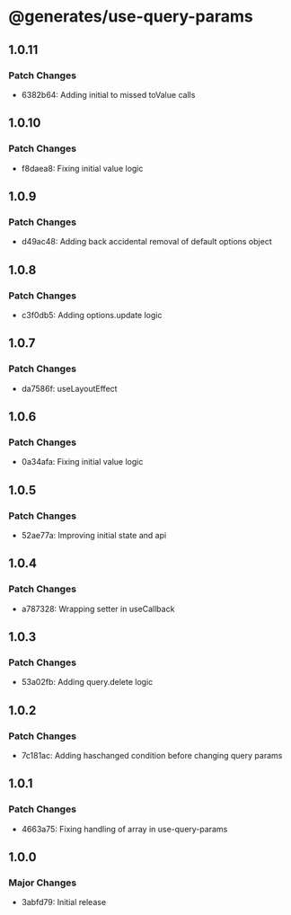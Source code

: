 # @generates/use-query-params

## 1.0.11

### Patch Changes

- 6382b64: Adding initial to missed toValue calls

## 1.0.10

### Patch Changes

- f8daea8: Fixing initial value logic

## 1.0.9

### Patch Changes

- d49ac48: Adding back accidental removal of default options object

## 1.0.8

### Patch Changes

- c3f0db5: Adding options.update logic

## 1.0.7

### Patch Changes

- da7586f: useLayoutEffect

## 1.0.6

### Patch Changes

- 0a34afa: Fixing initial value logic

## 1.0.5

### Patch Changes

- 52ae77a: Improving initial state and api

## 1.0.4

### Patch Changes

- a787328: Wrapping setter in useCallback

## 1.0.3

### Patch Changes

- 53a02fb: Adding query.delete logic

## 1.0.2

### Patch Changes

- 7c181ac: Adding haschanged condition before changing query params

## 1.0.1

### Patch Changes

- 4663a75: Fixing handling of array in use-query-params

## 1.0.0

### Major Changes

- 3abfd79: Initial release
